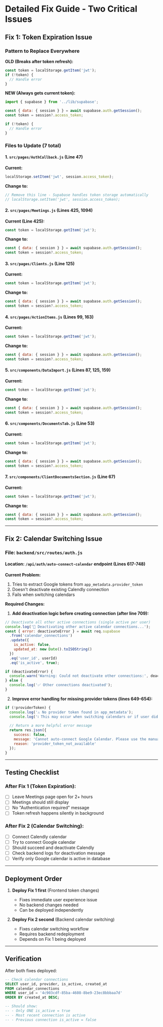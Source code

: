 # Detailed Fix Guide - Two Critical Issues

## Fix 1: Token Expiration Issue

### Pattern to Replace Everywhere

**OLD (Breaks after token refresh):**
```javascript
const token = localStorage.getItem('jwt');
if (!token) {
  // Handle error
}
```

**NEW (Always gets current token):**
```javascript
import { supabase } from '../lib/supabase';

const { data: { session } } = await supabase.auth.getSession();
const token = session?.access_token;

if (!token) {
  // Handle error
}
```

### Files to Update (7 total)

#### 1. `src/pages/AuthCallback.js` (Line 47)
**Current:**
```javascript
localStorage.setItem('jwt', session.access_token);
```

**Change to:**
```javascript
// Remove this line - Supabase handles token storage automatically
// localStorage.setItem('jwt', session.access_token);
```

#### 2. `src/pages/Meetings.js` (Lines 425, 1094)
**Current (Line 425):**
```javascript
const token = localStorage.getItem('jwt');
```

**Change to:**
```javascript
const { data: { session } } = await supabase.auth.getSession();
const token = session?.access_token;
```

#### 3. `src/pages/Clients.js` (Line 125)
**Current:**
```javascript
const token = localStorage.getItem('jwt');
```

**Change to:**
```javascript
const { data: { session } } = await supabase.auth.getSession();
const token = session?.access_token;
```

#### 4. `src/pages/ActionItems.js` (Lines 99, 163)
**Current:**
```javascript
const token = localStorage.getItem('jwt');
```

**Change to:**
```javascript
const { data: { session } } = await supabase.auth.getSession();
const token = session?.access_token;
```

#### 5. `src/components/DataImport.js` (Lines 87, 125, 159)
**Current:**
```javascript
const token = localStorage.getItem('jwt');
```

**Change to:**
```javascript
const { data: { session } } = await supabase.auth.getSession();
const token = session?.access_token;
```

#### 6. `src/components/DocumentsTab.js` (Line 53)
**Current:**
```javascript
const token = localStorage.getItem('jwt');
```

**Change to:**
```javascript
const { data: { session } } = await supabase.auth.getSession();
const token = session?.access_token;
```

#### 7. `src/components/ClientDocumentsSection.js` (Line 67)
**Current:**
```javascript
const token = localStorage.getItem('jwt');
```

**Change to:**
```javascript
const { data: { session } } = await supabase.auth.getSession();
const token = session?.access_token;
```

---

## Fix 2: Calendar Switching Issue

### File: `backend/src/routes/auth.js`

#### Location: `/api/auth/auto-connect-calendar` endpoint (Lines 617-748)

**Current Problem:**
1. Tries to extract Google tokens from `app_metadata.provider_token`
2. Doesn't deactivate existing Calendly connection
3. Fails when switching calendars

**Required Changes:**

1. **Add deactivation logic before creating connection (after line 709):**
```javascript
// Deactivate all other active connections (single active per user)
console.log('🔄 Deactivating other active calendar connections...');
const { error: deactivateError } = await req.supabase
  .from('calendar_connections')
  .update({
    is_active: false,
    updated_at: new Date().toISOString()
  })
  .eq('user_id', userId)
  .eq('is_active', true);

if (deactivateError) {
  console.warn('Warning: Could not deactivate other connections:', deactivateError);
} else {
  console.log('✅ Other connections deactivated');
}
```

2. **Improve error handling for missing provider tokens (lines 649-654):**
```javascript
if (!providerToken) {
  console.log('⚠️ No provider token found in app_metadata');
  console.log('ℹ️ This may occur when switching calendars or if user did not sign in with Google');
  
  // Return a more helpful error message
  return res.json({
    success: false,
    message: 'Cannot auto-connect Google Calendar. Please use the manual connection flow in Settings.',
    reason: 'provider_token_not_available'
  });
}
```

---

## Testing Checklist

### After Fix 1 (Token Expiration):
- [ ] Leave Meetings page open for 2+ hours
- [ ] Meetings should still display
- [ ] No "Authentication required" message
- [ ] Token refresh happens silently in background

### After Fix 2 (Calendar Switching):
- [ ] Connect Calendly calendar
- [ ] Try to connect Google calendar
- [ ] Should succeed and deactivate Calendly
- [ ] Check backend logs for deactivation message
- [ ] Verify only Google calendar is active in database

---

## Deployment Order

1. **Deploy Fix 1 first** (Frontend token changes)
   - Fixes immediate user experience issue
   - No backend changes needed
   - Can be deployed independently

2. **Deploy Fix 2 second** (Backend calendar switching)
   - Fixes calendar switching workflow
   - Requires backend redeployment
   - Depends on Fix 1 being deployed

---

## Verification

After both fixes deployed:
```sql
-- Check calendar connections
SELECT user_id, provider, is_active, created_at 
FROM calendar_connections 
WHERE user_id = '4c903cdf-85ba-4608-8be9-23ec8bbbaa7d'
ORDER BY created_at DESC;

-- Should show:
-- - Only ONE is_active = true
-- - Most recent connection is active
-- - Previous connection is_active = false
```

